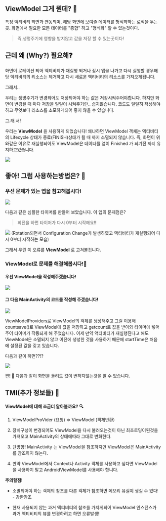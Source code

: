 ## ViewModel 그게 뭔데? 💁

특정 액티비티 화면과 연동되며, 해당 화면에 보여줄 데이터를 형식화하는 로직을 두는곳.
화면에서 필요한 모든 데이터를 "종합" 하고 "형식화" 할 수 있는것이다.

 > 즉,생명주기에 영향을 받지않고 값을 저장 할 수 있는곳이다!

## 근데 왜 (Why?) 필요해❓

화면이 로테이션 되어 엑티비티가 재실행 되거나 잠시 앱을 나가고 다시 실행할 경우해당 엑티비티의 리소스는 제거하고 다시 새로운 엑티비티의 리소스를 가져오게됩니다.

그래서..

우리는 생명주기가 변경되어도 저장되어야 하는 값은 저장시켜주어야합니다. 하지만 화면이 변경될 때 마다 저장을 일일이 시켜주기란.. 쉽지않습니다. 코드도 일일히 작성해야하고 무엇보다 리소스를 소모하게되어 좋지 않을 수 있습니다.

그.래.서!

우리는 **ViewModel** 을 사용하게 되었습니다! 왜냐하면 ViewModel 객체는 엑티비티의 Lifecycle 상태가 종료(FINISH)상태가 될 때 까지 소멸되지 않습니다. 즉, 화면이 위와같은 이유로 재실행되어도 ViewModel은 데이터를 앱이 Finished 가 되기전 까지 유지하고있습니다.

![](https://images.velog.io/images/yunsung_/post/46919603-8db4-402a-a386-2eeab5217160/image.png)

## 좋아! 그럼 사용하는방법은? 🧾

### 우선 문제가 있는 앱을 참고해봅시다!

![](https://images.velog.io/images/yunsung_/post/0e4e4788-4e6b-400d-befd-d118aca9280b/image.png)

다음과 같은 심플한 타이머를 만들어 보았습니다. 이 앱의 문제점은?

> 회전을 하면 타이머가 다시 0부터 시작해요!!

![](https://images.velog.io/images/yunsung_/post/d5e183a4-ef2e-4cd7-9b59-e0a28d7e0c48/image.png)
(Rotation되면서 Configuration Change가 발생하였고 액티비티가 재실행되어 다시 0부터 시작하는 모습)

그래서 우린 이 오류를 **ViewModel** 로 고쳐볼겁니다.
 
### ViewModel로 문제를 해결해봅시다!🥸

#### 우선 ViewModel을 작성해주겠습니다!

![](https://images.velog.io/images/yunsung_/post/392d4579-cd95-4c64-b6f7-fd397208e1b6/image.png)

#### 그 다음 MainActivity의 코드를 작성해 주겠습니다!

![](https://images.velog.io/images/yunsung_/post/11304dd3-6453-4b45-bbb7-71679091149f/image.png)

ViewModelProviders로 ViewModel의 객체를 생성해주고 그걸 이용해 countsave()로 ViewModel에 값을 저장하고 getcount로 값을 받아와 타이머에 넣어주어 타이머가 작동되게 해 주었습니다. 이제 만약 액티비티가 재실행된다고 해도 ViewModel은 소멸되지 않고 이전에 생성한 것을 사용하기 때문에 startTime은 처음에 설정된 값을 갖고 있습니다.

다음과 같이 하면??!?

![](https://images.velog.io/images/yunsung_/post/e1860486-3927-4800-8476-ac56716898af/image.png)

쨘! 🎉 다음과 같이 화면을 돌려도 값이 변하지않는것을 알 수 있습니다.

## TMI(추가 정보들)  🦔

#### ViewModel에 대해 조금더 알아볼까요? 🔍

1. ViewModelProVider (요청) => ViewModel (객체반환)

2. 장치구성이 변경되어도 ViewModel을 다시 불러오는것이 아닌 최초로딩이된것을 가져오고 MainActivity의  상태에따라 그대로 변화한다.

3. 단방향! MainActivity 는  ViewModel을 참조하지만 ViewModel은 MainActivity를 참조하지 않는다.

4. 만약 ViewModel에서 Context나 Activity 객체를 사용하고 싶다면 ViewModel을 사용하지 말고 AndroidViewModel를 사용해야 합니다.

**주의할점!**

- 소멸되어야 하는 객체의 참조를 다른 객체가 참조하면 메모리 유실이 생길 수 있다! - 강한참조

- 현재 사용되지 않는 과거 액티비티의 참조를 가지게되어 ViewModel 인스턴스가 과거 액티비티의 뷰를 변경하려고 하면 오류발생!

